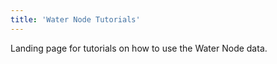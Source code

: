 ```yaml
---
title: 'Water Node Tutorials'
---
```


Landing page for tutorials on how to use the Water Node data.